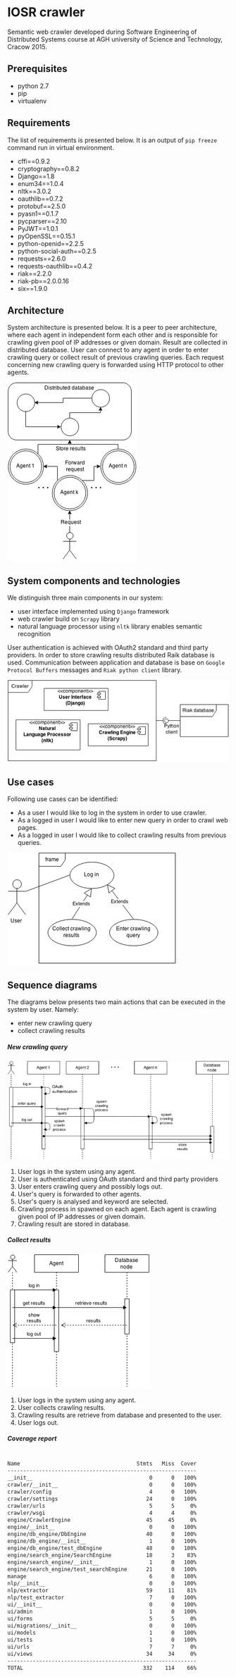 IOSR crawler
============

Semantic web crawler developed during Software Engineering of Distributed
Systems course at AGH university of Science and Technology, Cracow 2015.

Prerequisites
-------------

* python 2.7
* pip
* virtualenv 

Requirements
------------

The list of requirements is presented below. It is an output of `pip freeze`
command run in virtual environment.

* cffi==0.9.2
* cryptography==0.8.2
* Django==1.8
* enum34==1.0.4
* nltk==3.0.2
* oauthlib==0.7.2
* protobuf==2.5.0
* pyasn1==0.1.7
* pycparser==2.10
* PyJWT==1.0.1
* pyOpenSSL==0.15.1
* python-openid==2.2.5
* python-social-auth==0.2.5
* requests==2.6.0
* requests-oauthlib==0.4.2
* riak==2.2.0
* riak-pb==2.0.0.16
* six==1.9.0

Architecture
------------

System architecture is presented below. It is a peer to peer architecture, where
each agent in independent form each other and is responsible for crawling given
pool of IP addresses or given domain. Result are collected in distributed
database. User can connect to any agent in order to enter crawling query or
collect result of previous crawling queries. Each request concerning new
crawling query is forwarded using HTTP protocol to other agents.

![System architecture](misc/images/architecture.png "System architecture.")

System components and technologies
----------------------------------

We distinguish three main components in our system:

* user interface implemented using `Django` framework
* web crawler build on `Scrapy` library
* natural language processor using `nltk` library enables semantic recognition

User authentication is achieved with OAuth2 standard and third party providers.
In order to store crawling results distributed Raik database is used.
Communication between application and database is base on `Google Protocol Buffers`
messages and `Riak python client` library.

![System components](misc/images/components.png "System components.")

Use cases
---------

Following use cases can be identified:

* As a user I would like to log in the system in order to use crawler.
* As a logged in user I would like to enter new query in order to crawl web pages.
* As a logged in user I would like to collect crawling results from previous queries.

![Use cases](misc/images/useCases.png "Use cases.")

Sequence diagrams
-----------------

The diagrams below presents two main actions that can be executed in the system
by user. Namely:

* enter new crawling query
* collect crawling results

##### New crawling query #####

![New crawling query](misc/images/enterQuery.png "New crawling query.")

1. User logs in the system using any agent.
2. User is authenticated using OAuth standard and third party providers
3. User enters crawling query and possibly logs out.
4. User's query is forwarded to other agents.
5. User's query is analysed and keyword are selected.
6. Crawling process in spawned on each agent. Each agent is crawling given pool
of IP addresses or given domain.
7. Crawling result are stored in database.

##### Collect results #####

![Collect results](misc/images/collectResults.png "Collect results.")

1. User logs in the system using any agent.
2. User collects crawling results.
3. Crawling results are retrieve from database and presented to the user.
4. User logs out.

##### Coverage report #####

<pre><code>
Name                                     Stmts   Miss  Cover
------------------------------------------------------------
__init__                                     0      0   100%
crawler/__init__                             0      0   100%
crawler/config                               4      0   100%
crawler/settings                            24      0   100%
crawler/urls                                 5      5     0%
crawler/wsgi                                 4      4     0%
engine/CrawlerEngine                        45     45     0%
engine/__init__                              0      0   100%
engine/db_engine/DbEngine                   40      0   100%
engine/db_engine/__init__                    1      0   100%
engine/db_engine/test_dbEngine              48      0   100%
engine/search_engine/SearchEngine           18      3    83%
engine/search_engine/__init__                1      0   100%
engine/search_engine/test_searchEngine      21      0   100%
manage                                       6      0   100%
nlp/__init__                                 0      0   100%
nlp/extractor                               59     11    81%
nlp/test_extractor                           7      0   100%
ui/__init__                                  0      0   100%
ui/admin                                     1      0   100%
ui/forms                                     5      5     0%
ui/migrations/__init__                       0      0   100%
ui/models                                    1      0   100%
ui/tests                                     1      0   100%
ui/urls                                      7      7     0%
ui/views                                    34     34     0%
------------------------------------------------------------
TOTAL                                      332    114    66%
</code></pre>